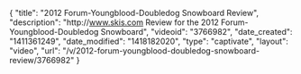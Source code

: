 {
    "title": "2012 Forum-Youngblood-Doubledog Snowboard Review",
    "description": "http:\/\/www.skis.com Review for the 2012 Forum-Youngblood-Doubledog Snowboard",
    "videoid": "3766982",
    "date_created": "1411361249",
    "date_modified": "1418182020",
    "type": "captivate",
    "layout": "video",
    "url": "\/v\/2012-forum-youngblood-doubledog-snowboard-review\/3766982"
}